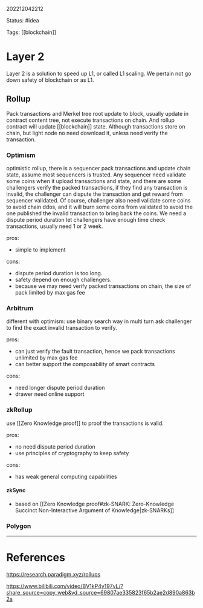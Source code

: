 202212042212

Status: #idea

Tags: [[blockchain]]

# Layer 2

Layer 2 is a solution to speed up L1, or called L1 scaling. We pertain not go down safety of blockchain or as L1.

## Rollup

Pack transactions and Merkel tree root update to block, usually update in contract content tree, not execute transactions on chain. And rollup contract will update [[blockchain]] state. Although transactions store on chain, but light node no need download it, unless need verify the transaction.

### Optimism

optimistic rollup, there is a sequencer pack transactions and update chain state, assume most sequencers is trusted. Any sequencer need validate some coins when it upload transactions and state, and there are some challengers verify the packed transactions, if they find any transaction is invalid, the challenger can dispute the transaction and get reward from sequencer validated. Of course, challenger also need validate some coins to avoid chain ddos, and it will burn some coins from validated to avoid the one published the invalid transaction to bring back the coins. We need a dispute period duration let challengers have enough time check transactions, usually need 1 or 2 week.

pros:
- simple to implement

cons:
- dispute period duration is too long.
- safety depend on enough challengers.
- because we may need verify packed transactions on chain, the size of pack limited by max gas fee

### Arbitrum

different with optimism: use binary search way in multi turn ask challenger to find the exact invalid transaction to verify.

pros:
- can just verify the fault transaction, hence we pack transactions unlimited by max gas fee
- can better support the composability of smart contracts

cons:
- need longer dispute period duration
- drawer need online support

### zkRollup

use [[Zero Knowledge proof]] to proof the transactions is valid.

pros:
- no need dispute period duration
- use principles of cryptography to keep safety

cons:
- has weak general computing capabilities

#### zkSync

- based on [[Zero Knowledge proof#zk-SNARK: Zero-Knowledge Succinct Non-Interactive Argument of Knowledge|zk-SNARKs]]

### Polygon

---
# References

https://research.paradigm.xyz/rollups

https://www.bilibili.com/video/BV1kP4y197vL/?share_source=copy_web&vd_source=69807ae335823f65b2ae2d890a863b2a